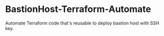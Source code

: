 # BastionHost-Terraform-Automate
Automate Terraform code that's reusable to deploy bastion host with SSH key.
